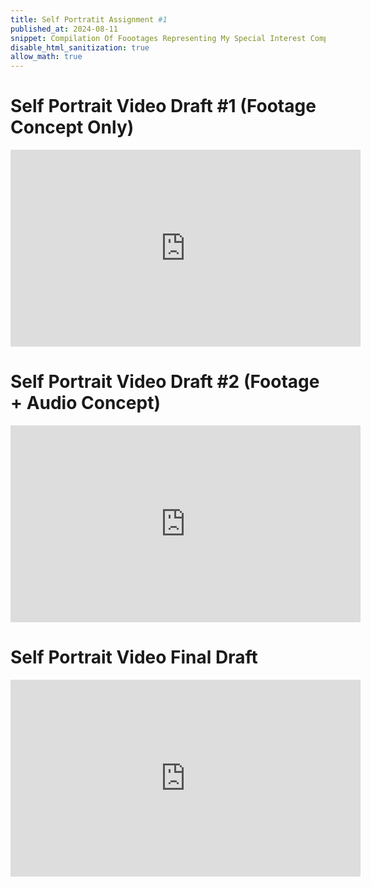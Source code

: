 ```yaml
---
title: Self Portratit Assignment #1
published_at: 2024-08-11
snippet: Compilation Of Foootages Representing My Special Interest Compiled Into A Short 2 Minute Video
disable_html_sanitization: true
allow_math: true
---
```


# Self Portrait Video Draft #1 (Footage Concept Only)
<iframe width="560" height="315" src="https://www.youtube.com/embed/2jr0PJuvKaY?si=yJZd-glYckxC1K7z" title="YouTube video player" frameborder="0" allow="accelerometer; autoplay; clipboard-write; encrypted-media; gyroscope; picture-in-picture; web-share" referrerpolicy="strict-origin-when-cross-origin" allowfullscreen></iframe>

# Self Portrait Video Draft #2 (Footage + Audio Concept)
<iframe width="560" height="315" src="https://www.youtube.com/embed/Cgk2E2l8yTY?si=q1nLKvrzl7ezRrv2" title="YouTube video player" frameborder="0" allow="accelerometer; autoplay; clipboard-write; encrypted-media; gyroscope; picture-in-picture; web-share" referrerpolicy="strict-origin-when-cross-origin" allowfullscreen></iframe>


# Self Portrait Video Final Draft
<iframe width="560" height="315" src="https://www.youtube.com/embed/eChNRFycbCI?si=Cq6D58rvurPQtzsf" title="YouTube video player" frameborder="0" allow="accelerometer; autoplay; clipboard-write; encrypted-media; gyroscope; picture-in-picture; web-share" referrerpolicy="strict-origin-when-cross-origin" allowfullscreen></iframe>